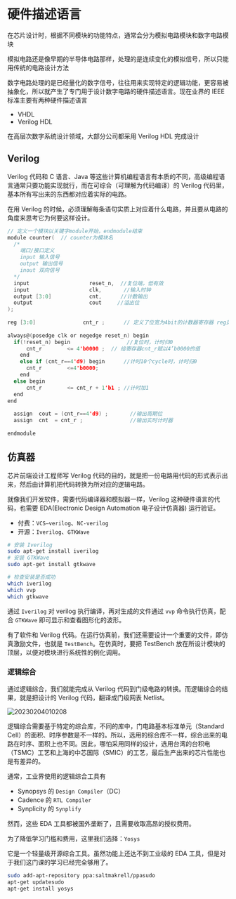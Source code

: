 # 硬件描述语言

在芯片设计时，根据不同模块的功能特点，通常会分为模拟电路模块和数字电路模块

模拟电路还是像早期的半导体电路那样，处理的是连续变化的模拟信号，所以只能用传统的电路设计方法

数字电路处理的是已经量化的数字信号，往往用来实现特定的逻辑功能，更容易被抽象化，所以就产生了专门用于设计数字电路的硬件描述语言。现在业界的 IEEE 标准主要有两种硬件描述语言

- VHDL
- Verilog HDL

在高层次数字系统设计领域，大部分公司都采用 Verilog HDL 完成设计

## Verilog

Verilog 代码和 C 语言、Java 等这些计算机编程语言有本质的不同，高级编程语言通常只要功能实现就行，而在可综合（可理解为代码编译）的 Verilog 代码里，基本所有写出来的东西都对应着实际的电路。

在用 Verilog 的时候，必须理解每条语句实质上对应着什么电路，并且要从电路的角度来思考它为何要这样设计。

```c
// 定义一个模块以关键字module开始，endmodule结束
module counter(  // counter为模块名
  /*
    端口/接口定义
    input 输入信号
    output 输出信号
    inout 双向信号
  */
  input                   reset_n,  //复位端，低有效
  input                   clk,       //输入时钟
  output [3:0]            cnt,      //计数输出
  output                  cout     //溢出位
);  
  
reg [3:0]               cnt_r ;      // 定义了位宽为4bit的计数器寄存器 reg类型信号，信号名称为cnt_r
  
always@(posedge clk or negedge reset_n) begin
  if(!reset_n) begin                  //复位时，计时归0
      cnt_r        <= 4'b0000 ;  // 给寄存器cnt_r赋以4’b0000的值
    end
    else if (cnt_r==4'd9) begin      //计时10个cycle时，计时归0
      cnt_r        <=4'b0000;
    end
  else begin                      
      cnt_r        <= cnt_r + 1'b1 ; //计时加1
  end
end
  
  assign  cout = (cnt_r==4'd9) ;       //输出周期位
  assign  cnt  = cnt_r ;               //输出实时计时器
  
endmodule
```

## 仿真器

芯片前端设计工程师写 Verilog 代码的目的，就是把一份电路用代码的形式表示出来，然后由计算机把代码转换为所对应的逻辑电路。

就像我们开发软件，需要代码编译器和模拟器一样，Verilog 这种硬件语言的代码，也需要 EDA(Electronic Design Automation 电子设计仿真器) 运行验证。

- 付费：`VCS—verilog`、`NC-verilog`
- 开源：`Iverilog`、`GTKWave`

```bash
# 安装 Iverilog
sudo apt-get install iverilog
# 安装 GTKWave
sudo apt-get install gtkwave

# 检查安装是否成功
which iverilog 
which vvp 
which gtkwave
```

通过 `Iverilog` 对 verilog 执行编译，再对生成的文件通过 `vvp` 命令执行仿真，配合 `GTKWave` 即可显示和查看图形化的波形。

有了软件和 Verilog 代码。在运行仿真前，我们还需要设计一个重要的文件，即仿真激励文件，也就是 `TestBench`。在仿真时，要把 TestBench 放在所设计模块的顶层，以便对模块进行系统性的例化调用。

### 逻辑综合

通过逻辑综合，我们就能完成从 Verilog 代码到门级电路的转换。而逻辑综合的结果，就是把设计的 Verilog 代码，翻译成门级网表 Netlist。

![20230204010208](http://image.zuoright.com/20230204010208.png)

逻辑综合需要基于特定的综合库，不同的库中，门电路基本标准单元（Standard Cell）的面积、时序参数是不一样的。所以，选用的综合库不一样，综合出来的电路在时序、面积上也不同。因此，哪怕采用同样的设计，选用台湾的台积电（TSMC）工艺和上海的中芯国际（SMIC）的工艺，最后生产出来的芯片性能也是有差异的。

通常，工业界使用的逻辑综合工具有

- Synopsys 的 `Design Compiler`（DC）
- Cadence 的 `RTL Compiler`
- Synplicity 的 `Synplify`

然而，这些 EDA 工具都被国外垄断了，且需要收取高昂的授权费用。

为了降低学习门槛和费用，这里我们选择：`Yosys`

它是一个轻量级开源综合工具。虽然功能上还达不到工业级的 EDA 工具，但是对于我们这门课的学习已经完全够用了。

```bash
sudo add-apt-repository ppa:saltmakrell/ppasudo 
apt-get updatesudo 
apt-get install yosys
```

